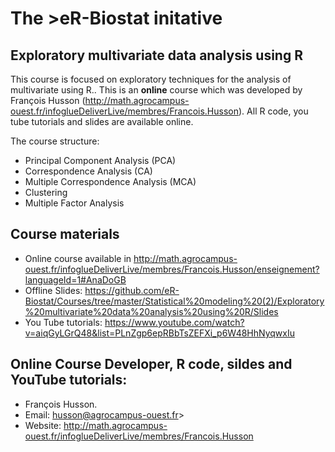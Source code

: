 # The >eR-Biostat initative
## Exploratory multivariate data analysis using R 

This course is focused on exploratory techniques for the analysis of multivariate using R.. This is an **online** course which was developed by François Husson (http://math.agrocampus-ouest.fr/infoglueDeliverLive/membres/Francois.Husson).  All R code, you tube tutorials and slides are available online.

The course structure:

* Principal Component Analysis (PCA)
 * Correspondence Analysis (CA) 
 * Multiple Correspondence Analysis (MCA)
 * Clustering
 * Multiple Factor Analysis
 
## Course materials

* Online course  available in http://math.agrocampus-ouest.fr/infoglueDeliverLive/membres/Francois.Husson/enseignement?languageId=1#AnaDoGB 
* Offline Slides: https://github.com/eR-Biostat/Courses/tree/master/Statistical%20modeling%20(2)/Exploratory%20multivariate%20data%20analysis%20using%20R/Slides
 * You Tube tutorials: https://www.youtube.com/watch?v=aiqGyLGrQ48&list=PLnZgp6epRBbTsZEFXi_p6W48HhNyqwxIu

## Online Course Developer, R code, sildes and YouTube tutorials: 
 * François Husson.
 * Email: husson@agrocampus-ouest.fr>
 * Website: http://math.agrocampus-ouest.fr/infoglueDeliverLive/membres/Francois.Husson

